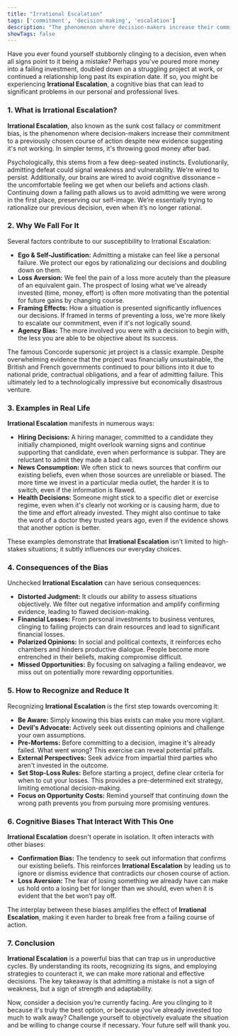 ```yaml
---
title: "Irrational Escalation"
tags: ['commitment', 'decision-making', 'escalation']
description: "The phenomenon where decision-makers increase their commitment to a previously chosen course of action despite new evidence suggesting it's not working."
showTags: false
---
```



Have you ever found yourself stubbornly clinging to a decision, even when all signs point to it being a mistake? Perhaps you've poured more money into a failing investment, doubled down on a struggling project at work, or continued a relationship long past its expiration date. If so, you might be experiencing **Irrational Escalation**, a cognitive bias that can lead to significant problems in our personal and professional lives.

### 1. What is Irrational Escalation?

**Irrational Escalation**, also known as the sunk cost fallacy or commitment bias, is the phenomenon where decision-makers increase their commitment to a previously chosen course of action despite new evidence suggesting it's not working. In simpler terms, it's throwing good money after bad.

Psychologically, this stems from a few deep-seated instincts. Evolutionarily, admitting defeat could signal weakness and vulnerability. We're wired to persist. Additionally, our brains are wired to avoid cognitive dissonance – the uncomfortable feeling we get when our beliefs and actions clash. Continuing down a failing path allows us to avoid admitting we were wrong in the first place, preserving our self-image. We’re essentially trying to rationalize our previous decision, even when it’s no longer rational.

### 2. Why We Fall For It

Several factors contribute to our susceptibility to Irrational Escalation:

*   **Ego & Self-Justification:** Admitting a mistake can feel like a personal failure. We protect our egos by rationalizing our decisions and doubling down on them.
*   **Loss Aversion:** We feel the pain of a loss more acutely than the pleasure of an equivalent gain. The prospect of losing what we've already invested (time, money, effort) is often more motivating than the potential for future gains by changing course.
*   **Framing Effects:** How a situation is presented significantly influences our decisions. If framed in terms of preventing a loss, we're more likely to escalate our commitment, even if it's not logically sound.
*   **Agency Bias:** The more involved you were with a decision to begin with, the less you are able to be objective about its success.

The famous Concorde supersonic jet project is a classic example. Despite overwhelming evidence that the project was financially unsustainable, the British and French governments continued to pour billions into it due to national pride, contractual obligations, and a fear of admitting failure. This ultimately led to a technologically impressive but economically disastrous venture.

### 3. Examples in Real Life

**Irrational Escalation** manifests in numerous ways:

*   **Hiring Decisions:** A hiring manager, committed to a candidate they initially championed, might overlook warning signs and continue supporting that candidate, even when performance is subpar. They are reluctant to admit they made a bad call.
*   **News Consumption:** We often stick to news sources that confirm our existing beliefs, even when those sources are unreliable or biased. The more time we invest in a particular media outlet, the harder it is to switch, even if the information is flawed.
*   **Health Decisions:** Someone might stick to a specific diet or exercise regime, even when it's clearly not working or is causing harm, due to the time and effort already invested. They might also continue to take the word of a doctor they trusted years ago, even if the evidence shows that another option is better.

These examples demonstrate that **Irrational Escalation** isn't limited to high-stakes situations; it subtly influences our everyday choices.

### 4. Consequences of the Bias

Unchecked **Irrational Escalation** can have serious consequences:

*   **Distorted Judgment:** It clouds our ability to assess situations objectively. We filter out negative information and amplify confirming evidence, leading to flawed decision-making.
*   **Financial Losses:** From personal investments to business ventures, clinging to failing projects can drain resources and lead to significant financial losses.
*   **Polarized Opinions:** In social and political contexts, it reinforces echo chambers and hinders productive dialogue. People become more entrenched in their beliefs, making compromise difficult.
*   **Missed Opportunities:** By focusing on salvaging a failing endeavor, we miss out on potentially more rewarding opportunities.

### 5. How to Recognize and Reduce It

Recognizing **Irrational Escalation** is the first step towards overcoming it:

*   **Be Aware:** Simply knowing this bias exists can make you more vigilant.
*   **Devil's Advocate:** Actively seek out dissenting opinions and challenge your own assumptions.
*   **Pre-Mortems:** Before committing to a decision, imagine it's already failed. What went wrong? This exercise can reveal potential pitfalls.
*   **External Perspectives:** Seek advice from impartial third parties who aren't invested in the outcome.
*   **Set Stop-Loss Rules:** Before starting a project, define clear criteria for when to cut your losses. This provides a pre-determined exit strategy, limiting emotional decision-making.
*   **Focus on Opportunity Costs:** Remind yourself that continuing down the wrong path prevents you from pursuing more promising ventures.

### 6. Cognitive Biases That Interact With This One

**Irrational Escalation** doesn't operate in isolation. It often interacts with other biases:

*   **Confirmation Bias:** The tendency to seek out information that confirms our existing beliefs. This reinforces **Irrational Escalation** by leading us to ignore or dismiss evidence that contradicts our chosen course of action.
*   **Loss Aversion:** The fear of losing something we already have can make us hold onto a losing bet for longer than we should, even when it is evident that the bet won’t pay off.

The interplay between these biases amplifies the effect of **Irrational Escalation**, making it even harder to break free from a failing course of action.

### 7. Conclusion

**Irrational Escalation** is a powerful bias that can trap us in unproductive cycles. By understanding its roots, recognizing its signs, and employing strategies to counteract it, we can make more rational and effective decisions. The key takeaway is that admitting a mistake is not a sign of weakness, but a sign of strength and adaptability.

Now, consider a decision you’re currently facing. Are you clinging to it because it's truly the best option, or because you've already invested too much to walk away? Challenge yourself to objectively evaluate the situation and be willing to change course if necessary. Your future self will thank you.

